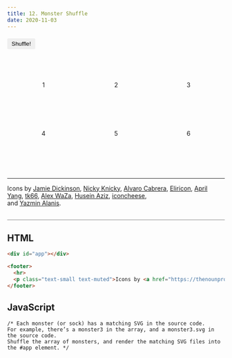 ```yaml
---
title: 12. Monster Shuffle
date: 2020-11-03
---
```


<div class="output-container">

  <style type="text/css">
    .row {
      display: grid;
      grid-template-columns: auto auto auto;
      text-align: center;
      margin-top: 60px;
    }

    .grid {
      min-height: 6em;
      padding: 1em;
    }

    img {
      height: auto;
      max-width: 100%;
    }

    .button {
      border-color: white;
      outline: none;
      border: none;
      margin-top: 5px;
      padding: 5px 10px;
      border-radius: 3px;
      font-weight: 600px;
      cursor: pointer;
    }

    .button:focus {
      border: red;
      outline: none;
      box-shadow: 0 0 3px 1px #8e45ff;
    }

    .button:active {
      color: #8e45ff;
    }
  </style>

  <button class="button" value="monsters">Shuffle!</button>

  <div id="app">
    <div class="row">
      <div class="grid">1</div>
      <div class="grid">2</div>
      <div class="grid">3</div>
      <div class="grid">4</div>
      <div class="grid">5</div>
      <div class="grid">6</div>
    </div>
  </div>

  <footer>
    <hr>
    <p class="text-small text-muted">Icons by 
      <a href="https://thenounproject.com/term/door/311732/">Jamie Dickinson</a>, 
      <a href="https://thenounproject.com/term/monster/184225/">Nicky Knicky</a>, 
      <a href="https://thenounproject.com/term/monster/1510400/">Alvaro Cabrera</a>, 
      <a href="https://thenounproject.com/term/monster/28460/">Eliricon</a>, 
      <a href="https://thenounproject.com/term/monster/82823/">April Yang</a>, 
      <a href="https://thenounproject.com/term/monster/1062009/">tk66</a>, 
      <a href="https://thenounproject.com/term/monster/24990/">Alex WaZa</a>, 
      <a href="https://thenounproject.com/term/monster/37212/">Husein Aziz</a>, 
      <a href="https://thenounproject.com/term/monster/2236082">iconcheese</a>,<br/> 
      and <a href="https://thenounproject.com/term/socks/38451/">Yazmin Alanis</a>.</p>
  </footer>

  <script>
    const shuffleBtn = document.querySelector('.button');
    const app = document.querySelector('#app');

    const monsters = [
      'monster1',
      'monster2',
      'monster3',
      'monster4',
      'monster5',
      'monster6',
      'monster7',
      'monster8',
      'monster9',
      'monster10',
      'monster11',
      'sock'
    ];

    const render = function () {
      app.innerHTML = '<div class="row">' + monsters.map(monster => {
        return (`
          <div class="grid">${monster}</div>
        `)
      }).join('');
    };

    const shuffleArr = function (arr) {
      var currentIndex = arr.length;
      var temporaryValue, randomIndex;

      while (0 !== currentIndex) {
        randomIndex = Math.floor(Math.random() * currentIndex);
        currentIndex -= 1;

        temporaryValue = arr[currentIndex];
        arr[currentIndex] = arr[randomIndex];
        arr[randomIndex] = temporaryValue;
      }
      render();
      return arr;
    }

    shuffleBtn.addEventListener('click', function() {
      shuffleArr(monsters);
    });

  </script>

</div>

<div class="html-container" style="border-top: .5px solid grey; margin-top: 30px;">

## HTML

```HTML
<div id="app"></div>

<footer>
  <hr>
  <p class="text-small text-muted">Icons by <a href="https://thenounproject.com/term/door/311732/">Jamie Dickinson</a>, <a href="https://thenounproject.com/term/monster/184225/">Nicky Knicky</a>, <a href="https://thenounproject.com/term/monster/1510400/">Alvaro Cabrera</a>, <a href="https://thenounproject.com/term/monster/28460/">Eliricon</a>, <a href="https://thenounproject.com/term/monster/82823/">April Yang</a>, <a href="https://thenounproject.com/term/monster/1062009/">tk66</a>, <a href="https://thenounproject.com/term/monster/24990/">Alex WaZa</a>, <a href="https://thenounproject.com/term/monster/37212/">Husein Aziz</a>, <a href="https://thenounproject.com/term/monster/2236082">iconcheese</a>,<br/> and <a href="https://thenounproject.com/term/socks/38451/">Yazmin Alanis</a>.</p>
</footer>
```

</div>
<div class="js-container">

## JavaScript

```JS
/* Each monster (or sock) has a matching SVG in the source code.
For example, there’s a monster3 in the array, and a monster3.svg in the source code.
Shuffle the array of monsters, and render the matching SVG files into the #app element. */


```

</div>
